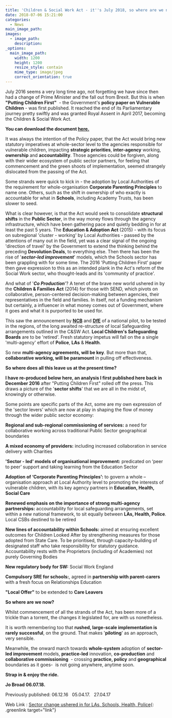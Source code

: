 ```yaml
---
title: 'Children & Social Work Act - it''s July 2018, so where are we now?'
date: 2018-07-06 15:21:00
categories:
  - News
main_image_path:
images:
  - image_path:
    description:
_options:
  main_image_path:
    width: 1200
    height: 1200
    resize_style: contain
    mime_type: image/jpeg
    correct_orientation: true
---
```


July 2016 seems a very long time ago, not forgetting we have since then had a change of Prime Minister and the fall out from Brexit. But this is when **"Putting Children First"**&nbsp; - the Government's **policy paper on Vulnerable Children** - was first published. It reached the end of its Parliamentary journey pretty swiftly and was granted Royal Assent in April 2017, becoming the Children & Social Work Act. <!--base32-c9gq6t9k68pp6eb7e4v78ebb6rw70w1pcnh3et9mervkgtb2c8v74xtq61vk2w33dtm36tbm75ppawkpddkq8rhjccw7cdtmf1u72dhhetnk4xvb6njpgw9q61u7cv9q6nr70rbpc9r68t3be4w6arhrcdj6udk7env62tb8erv6et3bdnjpux3gdnw64vb561v6pc3q6dkkcu3m6ru7axhkchq7adkgcgrp8rttcxrkcx1tdcv3gbb2c5tpactj-base32-->

**You can download the document [here.](https://www.gov.uk/government/publications/putting-children-first-our-vision-for-childrens-social-care)**

It was always the intention of the Policy paper, that the Act would bring new statutory imperatives at whole-sector level to the agencies responsible for vulnerable children, impacting **strategic priorities**, **inter-agency** working, **ownership** and **accountability**. Those agencies could be forgiven, along with their wider ecosystem of public sector partners, for feeling that commencement and the green shoots of implementation, seemed strangely dislocated from the passing of the Act.&nbsp;

Some strands were quick to kick in - the adoption by Local Authorities of the requirement for whole-organisation **Corporate Parenting Principles** to name one. Others, such as the shift in ownership of who exactly is accountable for what in **Schools**, including Academy Trusts, has been slower to seed.

What is clear however, is that the Act would seek to consolidate **structural shifts** in the **Public Sector**, in the way money flows through the agency infrastructure, which have been gathering pace and quietly bedding in for at least the past 5 years. The **Education & Adoption Act** (2015) - with its focus on subregional 'cluster - working' by Local Authorities - passed by the attentions of many out in the field, yet was a clear signal of the ongoing 'direction of travel' by the Government to extend the thinking behind the preceding **Devolution Deals**, to everything else. Then there has been the rise of '***sector-led improvement***' models, which the Schools sector has been grappling with for some time. The 2016 'Putting Children First' paper then gave expression to this as an intended plank in the Act's reform of the Social Work sector, who thought-leads and its 'community of practice'.

And what of '***Co Production***'? A tenet of the brave new world ushered in by the **Children & Families Act** (2014) for those with SEND, which pivots on collaborative, person-centered decision-making between agencies, their representatives in the field and families. In itself, not a funding mechanism but certainly, a influencer in what money comes out of Government, where it goes and what it is purported to be used for.

This saw the announcement by **[NCB](https://www.ncb.org.uk/news-opinion/news-highlights/ncb-lead-development-new-approaches-safeguarding)** and **[DfE](https://www.gov.uk/government/publications/working-together-to-safeguard-children--2)** of a national pilot, to be tested in the regions, of the long awaited re-structure of local Safeguarding arrangements outlined in the C&SW Act. **Local Children's Safeguarding Boards**&nbsp;are to be 'retired'. Fresh statutory impetus will fall on the a single 'multi-agency' effort of **Police**, **LAs** & **Health**.

So new **multi-agency agreements, will be key**. But more than that, **collaborative working, will be paramount** in pulling off effectiveness.

**So where does all this leave us at the present time?&nbsp;**

**I have re-produced below here, an analysis I first published here back in December 2016** after "Putting Children First" rolled off the press. This draws a picture of the '**sector shifts**' that we are all in the midst of, knowingly or otherwise.

Some points are specific parts of the Act, some are my own expression of the 'sector levers' which are now at play in shaping the flow of money through the wider public sector economy:

**Regional and sub-regional commissioning of services:** a need for collaborative working across traditional Public Sector geographical boundaries

**A mixed economy of providers:** including increased collaboration in service delivery with Charities

**'Sector - led' models of organisational improvement:** predicated on ‘peer to peer’ support and taking learning from the Education Sector

**Adoption of ‘Corporate Parenting Principles’:** to govern a whole – organisation approach at Local Authority level to promoting the interests of vulnerable children, with its key agency partners in **Education, Health, Social Care**

**Renewed emphasis on the importance of strong multi-agency partnerships:** accountability for local safeguarding arrangements, set within a new national framework, to sit equally between **LAs, Health, Police**. Local CSBs destined to be retired

**New lines of accountability within Schools:** aimed at ensuring excellent outcomes for Children Looked After by strengthening measures for those adopted from State Care. To be prioritised, through capacity-building of designated staff who take responsibility for statutory guidance. Accountability rests with the Proprietors (including of Academies) not purely Governing Bodies&nbsp;

**New regulatory body for SW:** Social Work England

**Compulsory SRE for schools:**, agreed in **partnership with parent-carers** with a fresh focus on Relationships Education

**"Local Offer"** to be extended to **Care Leavers**

**So where are we now?**

Whilst commencement of all the strands of the Act, has been more of a trickle than a torrent, the changes it legislated for, are with us nonetheless.

It is worth remembering too that **rushed, large-scale implementation is rarely successful**, on the ground. That makes '**piloting**' as an approach, very sensible.&nbsp;

Meanwhile, the onward march towards **whole-system** adoption of **sector-led improvement** models, **practice-led** innovation, **co-production** and **collaborative commissioning**&nbsp; - crossing **practice, policy** and **geographical** boundaries as it goes- &nbsp;is not going anywhere, anytime soon.

**Strap in & enjoy the ride.**

**Jo Broad 06.07.18.**

Previously published: 06.12.16&nbsp; &nbsp;05.04.17.&nbsp; &nbsp;27.04.17

Web Link : [Sector change ushered in for LAs, Schools, Health, Police](http://www.communitycare.co.uk/2017/04/28/children-social-work-act-2017-social-work-reforms-become-law/){: .greenlink target="link"}